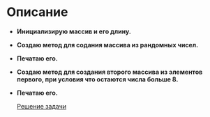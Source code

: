 # Описание

+ **Инициализирую массив и его длину.**
+ **Создаю метод для содания массива из рандомных чисел.**
+ **Печатаю его.**
+ **Создаю метод для создания второго массива из элементов первого, при условия что остаются числа больше 8.**
+ **Печатаю его.**

    [Решение задачи](https://github.com/hott22/Practicum/blob/main/Program.cs)